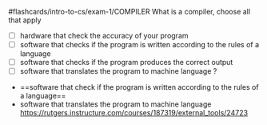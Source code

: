 #flashcards/intro-to-cs/exam-1/COMPILER 
What is a compiler, choose all that apply
- [ ] hardware that check the accuracy of your program
- [ ] software that checks if the program is written according to the rules of a language
- [ ] software that checks if the program produces the correct output
- [ ] software that translates the program to machine language
?
- ==software that check if the program is written according to the rules of a language==
- software that translates the program to machine language
https://rutgers.instructure.com/courses/187319/external_tools/24723
<!--SR:!2022-10-04,47,250-->

